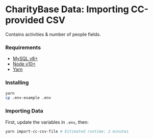 # CharityBase Data: Importing CC-provided CSV

Contains activities & number of people fields.

### Requirements

- [MySQL v8+](https://www.mysql.com)
- [Node v10+](https://nodejs.org)
- [Yarn](https://yarnpkg.com)

### Installing

```bash
yarn
cp .env-example .env
```

### Importing Data

First, update the variables in `.env`, then:

```bash
yarn import-cc-csv-file # Estimated runtime: 2 minutes
```
